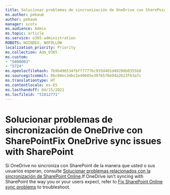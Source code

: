 ```yaml
---
title: Solucionar problemas de sincronización de OneDrive con SharePoint
ms.author: pebaum
author: pebaum
manager: scotv
ms.audience: Admin
ms.topic: article
ms.service: o365-administration
ROBOTS: NOINDEX, NOFOLLOW
localization_priority: Priority
ms.collection: Adm_O365
ms.custom:
- "5800003"
- "5724"
ms.openlocfilehash: 7b9b496534fbff77776c935d401d49208b0355b8
ms.sourcegitcommit: 8bc60ec34bc1e40685e3976576e04a2623f63a7c
ms.translationtype: HT
ms.contentlocale: es-ES
ms.lasthandoff: 04/15/2021
ms.locfileid: "51812771"
---
```

# <a name="fix-onedrive-sync-issues-with-sharepoint"></a><span data-ttu-id="002c6-102">Solucionar problemas de sincronización de OneDrive con SharePoint</span><span class="sxs-lookup"><span data-stu-id="002c6-102">Fix OneDrive sync issues with SharePoint</span></span>

<span data-ttu-id="002c6-103">Si OneDrive no sincroniza con SharePoint de la manera que usted o sus usuarios esperan, consulte [Solucionar problemas relacionados con la sincronización de SharePoint Online](https://support.office.com/article/fix-sharepoint-online-sync-problems-aaa2d172-8d45-4e94-9c04-5364d04ca2f4?ui=en-US&rs=en-US&ad=US).</span><span class="sxs-lookup"><span data-stu-id="002c6-103">If OneDrive isn't syncing with SharePoint the way you or your users expect, refer to [Fix SharePoint Online sync problems](https://support.office.com/article/fix-sharepoint-online-sync-problems-aaa2d172-8d45-4e94-9c04-5364d04ca2f4?ui=en-US&rs=en-US&ad=US) to troubleshoot.</span></span>
